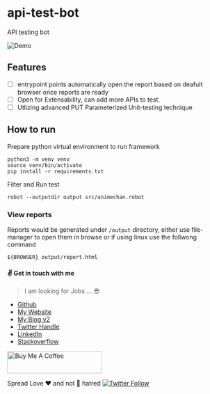 # api-test-bot

API testing bot

![Demo](../api-test-bot/docs/api-test-bot-demo.png)

## Features

- [ ] entrypoint points automatically open the report based on deafult browser once reports are ready
- [ ] Open for Extensability, can add more APIs to test.
- [ ] Utlizing advanced PUT Parameterized Unit-testing technique

## How to run

Prepare python virtual environment to run framework

```
python3 -m venv venv
source venv/bin/activate
pip install -r requirements.txt
```

Filter and Run test

```
robot --outputdir output src/animechan.robot
```

### View reports

Reports would be generated under `/output` directory, either use file-manager to open them in browse or if using linux
use the follwong command

```
${BROWSER} output/report.html
```

#### :v: Get in touch with me

> I am looking for Jobs ... :sunglasses:

- [Github](https://github.com/avimehenwal/)
- [My Website](https://avimehenwal.in)
- [My Blog v2](https://avimehenwal2.netlify.app/)
- [Twitter Handle](https://twitter.com/avimehenwal)
- [LinkedIn](https://in.linkedin.com/in/avimehenwal)
- [Stackoverflow](https://stackoverflow.com/users/1915935/avi-mehenwal)

<a href="https://www.buymeacoffee.com/F1j07cV" target="_blank"><img src="https://cdn.buymeacoffee.com/buttons/default-orange.png" alt="Buy Me A Coffee" style="height: 51px !important;width: 217px !important;" ></a>

Spread Love :hearts: and not :no_entry_sign: hatred [![Twitter Follow](https://img.shields.io/twitter/follow/avimehenwal.svg?style=social)](https://twitter.com/avimehenwal)
